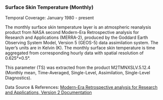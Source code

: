 ### Surface Skin Temperature (Monthly)
Temporal Coverage: January 1980 - present

The monthly surface skin temperature layer is an atmospheric reanalysis product from NASA second Modern-Era Retrospective analysis for Research and Applications (MERRA-2), produced by the Goddard Earth Observing System Model, Version 5 (GEOS-5) data assimilation system. The layer’s units are in Kelvin (K). The monthly surface skin temperature is time aggregated from corresponding hourly data with spatial resolution of 0.625°×0.5°.

This parameter (TS) was extracted from the product M2TMNXSLV.5.12.4 (Monthly mean, Time-Averaged, Single-Level, Assimilation, Single-Level Diagnostics).

Data Source & References: [Modern-Era Retrospective analysis for Research and Applications, Version 2 Documentation](https://gmao.gsfc.nasa.gov/reanalysis/MERRA-2/docs/)

